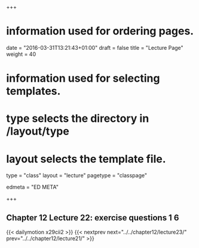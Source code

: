 +++
# information used for ordering pages.
date = "2016-03-31T13:21:43+01:00"
draft = false
title = "Lecture Page"
weight = 40

# information used for selecting templates.
# type selects the directory in /layout/type
# layout selects the template file.

type   = "class"
layout = "lecture"
pagetype = "classpage"





edmeta = "ED META"

+++
## Chapter 12 Lecture 22: exercise questions 1 6
{{< dailymotion x29cii2 >}}
{{< nextprev next="../../chapter12/lecture23/"     prev="../../chapter12/lecture21/"  >}}

